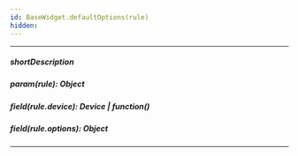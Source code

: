 ```yaml
---
id: BaseWidget.defaultOptions(rule)
hidden: 
---
```

---
##### shortDescription

##### param(rule): Object
<!-- Description goes here -->

##### field(rule.device): Device | function()
<!-- Description goes here -->

##### field(rule.options): Object
<!-- Description goes here -->

---

